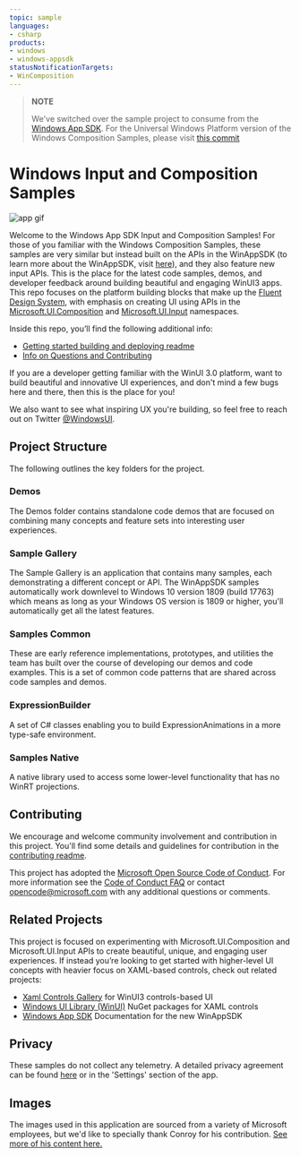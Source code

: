 ```yaml
---
topic: sample
languages:
- csharp
products:
- windows
- windows-appsdk
statusNotificationTargets:
- WinComposition
---
```


> **NOTE**
> 
> We've switched over the sample project to consume from the [Windows App SDK](https://docs.microsoft.com/windows/apps/windows-app-sdk/). For the Universal Windows Platform version of the Windows Composition Samples, please visit [this commit](https://github.com/microsoft/WindowsCompositionSamples/tree/48077464cb1bcbd4756116822c9d8c7e0364f98b) 

# Windows Input and Composition Samples

![app gif](https://media.giphy.com/media/Hx2beMDfEA7QqWPvD4/giphy.gif)

Welcome to the Windows App SDK Input and Composition Samples! For those of you familiar with the Windows Composition Samples, these samples are very similar but instead built on the APIs in the WinAppSDK (to learn more about the WinAppSDK, visit [here](https://docs.microsoft.com/windows/apps/windows-app-sdk/)), and they also feature new input APIs. This is the place for the latest code samples, demos, and developer feedback around building beautiful and engaging WinUI3 apps. This repo focuses on the platform building blocks that make up the [Fluent Design System](https://fluent.microsoft.com/), with emphasis on creating UI using APIs in the [Microsoft.UI.Composition](https://docs.microsoft.com/windows/winui/api/microsoft.ui.composition) and [Microsoft.UI.Input](https://docs.microsoft.com/windows/winui/api/microsoft.ui.input) namespaces.

Inside this repo, you’ll find the following additional info:

* [Getting started building and deploying readme](STARTUP.md)
* [Info on Questions and Contributing](CONTRIBUTING.md)

If you are a developer getting familiar with the WinUI 3.0 platform, want to build beautiful and innovative UI experiences, and don't mind a few bugs here and there, then this is the place for you!

We also want to see what inspiring UX you're building, so feel free to reach out on Twitter [@WindowsUI](https://twitter.com/windowsui).

## Project Structure

The following outlines the key folders for the project.

### Demos

The Demos folder contains standalone code demos that are focused on combining many concepts and feature sets into interesting user experiences. 

### Sample Gallery

The Sample Gallery is an application that contains many samples, each demonstrating a different concept or API. The WinAppSDK samples automatically work downlevel to Windows 10 version 1809 (build 17763) which means as long as your Windows OS version is 1809 or higher, you'll automatically get all the latest features.

### Samples Common

These are early reference implementations, prototypes, and utilities the team has built over the course of developing our demos and code examples. This is a set of common code patterns that are shared across code samples and demos.

### ExpressionBuilder

A set of C# classes enabling you to build ExpressionAnimations in a more type-safe environment.

### Samples Native

A native library used to access some lower-level functionality that has no WinRT projections.

## Contributing

We encourage and welcome community involvement and contribution in this project. You'll find some details and guidelines for contribution in the [contributing readme](CONTRIBUTING.md).

This project has adopted the [Microsoft Open Source Code of Conduct](https://opensource.microsoft.com/codeofconduct/). For more information see the [Code of Conduct FAQ](https://opensource.microsoft.com/codeofconduct/faq/) or contact [opencode@microsoft.com](mailto:opencode@microsoft.com) with any additional questions or comments.

## Related Projects

This project is focused on experimenting with Microsoft.UI.Composition and Microsoft.UI.Input APIs to create beautiful, unique, and engaging user experiences. If instead you’re looking to get started with higher-level UI concepts with heavier focus on XAML-based controls, check out related projects: 

 * [Xaml Controls Gallery](https://github.com/microsoft/Xaml-Controls-Gallery/tree/winui3) for WinUI3 controls-based UI
 * [Windows UI Library (WinUI)](https://docs.microsoft.com/windows/apps/winui/) NuGet packages for XAML controls 
 * [Windows App SDK](https://docs.microsoft.com/windows/apps/windows-app-sdk/) Documentation for the new WinAppSDK

## Privacy

These samples do not collect any telemetry. A detailed privacy agreement can be found [here](https://go.microsoft.com/fwlink/?LinkId=521839) or in the 'Settings' section of the app.

## Images

 The images used in this application are sourced from a variety of Microsoft employees, but we'd like to specially thank Conroy for his contribution. [See more of his content here.](https://www.instagram.com/conroy.williamson/)

